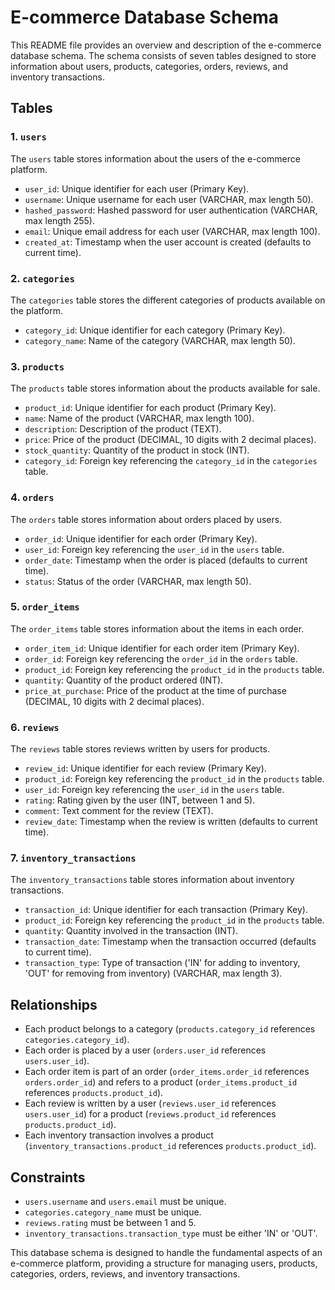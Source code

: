 # E-commerce Database Schema

This README file provides an overview and description of the e-commerce database schema. The schema consists of seven tables designed to store information about users, products, categories, orders, reviews, and inventory transactions.

## Tables

### 1. `users`

The `users` table stores information about the users of the e-commerce platform.

- `user_id`: Unique identifier for each user (Primary Key).
- `username`: Unique username for each user (VARCHAR, max length 50).
- `hashed_password`: Hashed password for user authentication (VARCHAR, max length 255).
- `email`: Unique email address for each user (VARCHAR, max length 100).
- `created_at`: Timestamp when the user account is created (defaults to current time).

### 2. `categories`

The `categories` table stores the different categories of products available on the platform.

- `category_id`: Unique identifier for each category (Primary Key).
- `category_name`: Name of the category (VARCHAR, max length 50).

### 3. `products`

The `products` table stores information about the products available for sale.

- `product_id`: Unique identifier for each product (Primary Key).
- `name`: Name of the product (VARCHAR, max length 100).
- `description`: Description of the product (TEXT).
- `price`: Price of the product (DECIMAL, 10 digits with 2 decimal places).
- `stock_quantity`: Quantity of the product in stock (INT).
- `category_id`: Foreign key referencing the `category_id` in the `categories` table.

### 4. `orders`

The `orders` table stores information about orders placed by users.

- `order_id`: Unique identifier for each order (Primary Key).
- `user_id`: Foreign key referencing the `user_id` in the `users` table.
- `order_date`: Timestamp when the order is placed (defaults to current time).
- `status`: Status of the order (VARCHAR, max length 50).

### 5. `order_items`

The `order_items` table stores information about the items in each order.

- `order_item_id`: Unique identifier for each order item (Primary Key).
- `order_id`: Foreign key referencing the `order_id` in the `orders` table.
- `product_id`: Foreign key referencing the `product_id` in the `products` table.
- `quantity`: Quantity of the product ordered (INT).
- `price_at_purchase`: Price of the product at the time of purchase (DECIMAL, 10 digits with 2 decimal places).

### 6. `reviews`

The `reviews` table stores reviews written by users for products.

- `review_id`: Unique identifier for each review (Primary Key).
- `product_id`: Foreign key referencing the `product_id` in the `products` table.
- `user_id`: Foreign key referencing the `user_id` in the `users` table.
- `rating`: Rating given by the user (INT, between 1 and 5).
- `comment`: Text comment for the review (TEXT).
- `review_date`: Timestamp when the review is written (defaults to current time).

### 7. `inventory_transactions`

The `inventory_transactions` table stores information about inventory transactions.

- `transaction_id`: Unique identifier for each transaction (Primary Key).
- `product_id`: Foreign key referencing the `product_id` in the `products` table.
- `quantity`: Quantity involved in the transaction (INT).
- `transaction_date`: Timestamp when the transaction occurred (defaults to current time).
- `transaction_type`: Type of transaction ('IN' for adding to inventory, 'OUT' for removing from inventory) (VARCHAR, max length 3).

## Relationships

- Each product belongs to a category (`products.category_id` references `categories.category_id`).
- Each order is placed by a user (`orders.user_id` references `users.user_id`).
- Each order item is part of an order (`order_items.order_id` references `orders.order_id`) and refers to a product (`order_items.product_id` references `products.product_id`).
- Each review is written by a user (`reviews.user_id` references `users.user_id`) for a product (`reviews.product_id` references `products.product_id`).
- Each inventory transaction involves a product (`inventory_transactions.product_id` references `products.product_id`).

## Constraints

- `users.username` and `users.email` must be unique.
- `categories.category_name` must be unique.
- `reviews.rating` must be between 1 and 5.
- `inventory_transactions.transaction_type` must be either 'IN' or 'OUT'.

This database schema is designed to handle the fundamental aspects of an e-commerce platform, providing a structure for managing users, products, categories, orders, reviews, and inventory transactions.

